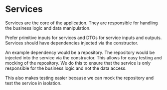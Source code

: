 # Services

Services are the core of the application. They are responsible for handling the business logic and data manipulation. 

Prefer primitive inputs for services and DTOs for service inputs and outputs. Services should have dependencies injected via the constructor.

An example dependency would be a repository. The repository would be injected into the service via the constructor. This allows for easy testing and mocking of the repository.
We do this to ensure that the service is only responsible for the business logic and not the data access.

This also makes testing easier because we can mock the repository and test the service in isolation.
